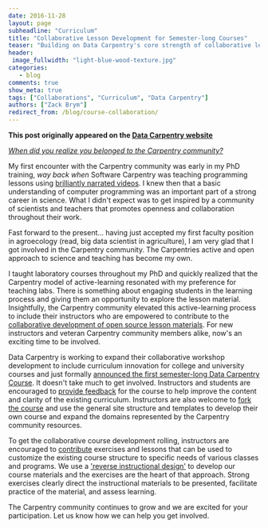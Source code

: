 ```yaml
---
date: 2016-11-28
layout: page
subheadline: "Curriculum"
title: "Collaborative Lesson Development for Semester-long Courses"
teaser: "Building on Data Carpentry's core strength of collaborative lesson development."
header:
 image_fullwidth: "light-blue-wood-texture.jpg"
categories:
   - blog
comments: true
show_meta: true
tags: ["Collaborations", "Curriculum", "Data Carpentry"]
authors: ["Zack Brym"]
redirect_from: /blog/course-collaboration/
--- 
```


**This post originally appeared on the [Data Carpentry website](https://datacarpentry.org)**

*[When did you realize you belonged to the Carpentry community?][belonging]*

My first encounter with the Carpentry community was early in my PhD training,
*way back when* Software Carpentry was teaching programming lessons using
[brilliantly narrated videos][swc-shell-video]. I knew then that a basic
understanding of computer programming was an important part of a strong career
in science. What I didn't expect was to get inspired by a community of
scientists and teachers that promotes openness and collaboration throughout
their work.

Fast forward to the present... having just accepted my first faculty position
in agroecology (read, big data scientist in agriculture), I am very glad that I
got involved in the Carpentry community. The Carpentries active and open
approach to science and teaching has become my own.

I taught laboratory courses throughout my PhD and quickly realized that the
Carpentry model of active-learning resonated with my preference for teaching
labs. There is something about engaging students in the learning process and
giving them an opportunity to explore the lesson material. Insightfully, the
Carpentry community elevated this active-learning process to include their
instructors who are empowered to contribute to the [collaborative development of
open source lesson materials][collaborative-dev]. For new instructors and
veteran Carpentry community members alike, now's an exciting time to be
involved.

Data Carpentry is working to expand their collaborative workshop development to
include curriculum innovation for college and university courses
and just formally [announced the first semester-long Data Carpentry Course][fork-our-course].
It doesn't take much to get involved. Instructors and students are encouraged to
[provide feedback][feedback-contribute] for the course to help improve the content and clarity of the existing curriculum. Instructors are also welcome to
[fork the course][fork-our-course] and use the general site structure and
templates to develop their own course and expand the domains represented by the
Carpentry community resources.

To get the collaborative course development rolling, instructors are encouraged
to [contribute][feedback-contribute] exercises and lessons that can be used to
customize the existing course structure to specific needs of various classes and
programs. We use a ['reverse instructional design'][lesson-training] to develop
our course materials and the exercises are the heart of that approach. Strong
exercises clearly direct the instructional materials to be presented, facilitate
practice of the material, and assess learning.

The Carpentry community continues to grow and we are excited for your
participation. Let us know how we can help you get involved.

[belonging]: http://www.datacarpentry.org/blog/belonging/
[swc-shell-video]: https://www.youtube.com/watch?v=U3iNcBtycaQ&list=PLUQy4zfrctjH-FsjpIZDZ0NBznvF4FdNP
[collaborative-dev]: https://jabberwocky.weecology.org/2016/11/28/the-potential-for-collaborative-open-lesson-development-for-college-coursework/
[fork-our-course]: https://jabberwocky.weecology.org/2016/11/14/fork-our-course-a-semester-long-data-carpentry-course-for-biologists/
[feedback-contribute]: http://www.datacarpentry.org/semester-biology/docs/course/contributing/
[lesson-training]: https://swcarpentry.github.io/instructor-training/19-lessons/
